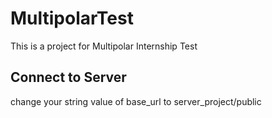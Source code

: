 # MultipolarTest

This is a project for Multipolar Internship Test

## Connect to Server

change your string value of base_url to server_project/public